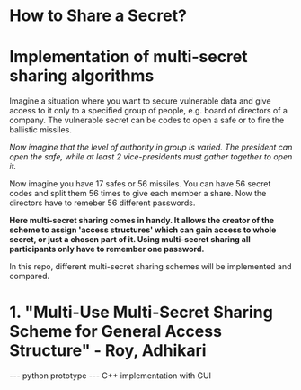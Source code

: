 # How to Share a Secret?



# Implementation of multi-secret sharing algorithms

Imagine a situation where you want to secure vulnerable data and give access to it only to a specified group of people, e.g. board of directors of a company. The vulnerable secret can be codes to open a safe or to fire the ballistic missiles.

*Now imagine that the level of authority in group is varied. The president can open the safe, while at least 2 vice-presidents must gather together to open it.*

Now imagine you have 17 safes or 56 missiles. You can have 56 secret codes and split them 56 times to give each member a share. Now the directors have to remeber 56 different passwords.

**Here multi-secret sharing comes in handy. It allows the creator of the scheme to assign 'access structures' which can gain access to whole secret, or just a chosen part of it. Using multi-secret sharing all participants only have to remember one password.**

In this repo, different multi-secret sharing schemes will be implemented and compared.

# 1. "Multi-Use Multi-Secret Sharing Scheme for General Access Structure" - Roy, Adhikari
--- python prototype
--- C++ implementation with GUI
